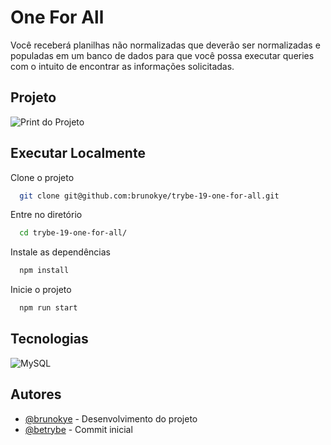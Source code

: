 # One For All

Você receberá planilhas não normalizadas que deverão ser normalizadas e populadas em um banco de dados para que você possa executar queries com o intuito de encontrar as informações solicitadas.

## Projeto

![Print do Projeto](https://i.imgur.com/4NWJzmn.png)

## Executar Localmente

Clone o projeto 

```bash
  git clone git@github.com:brunokye/trybe-19-one-for-all.git
```

Entre no diretório

```bash
  cd trybe-19-one-for-all/
```

Instale as dependências

```bash
  npm install
```

Inicie o projeto

```bash
  npm run start
```

## Tecnologias

![MySQL](https://img.shields.io/badge/mysql-%2300f.svg?style=for-the-badge&logo=mysql&logoColor=white)

## Autores

- [@brunokye](https://github.com/brunokye) - Desenvolvimento do projeto
- [@betrybe](https://github.com/betrybe) - Commit inicial
